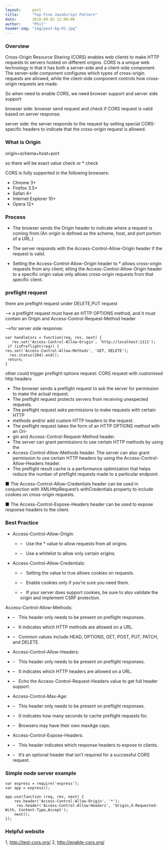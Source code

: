 ```yaml
---
layout:     post
title:      "Top Five JavaScript Pattern"
date:       2016-09-02 12:00:00
author:     "Phil"
header-img: "img/post-bg-01.jpg"
---
```


### Overview

Cross-Origin Resource Sharing (CORS) enables web clients to make HTTP requests to servers hosted on different origins. CORS is a unique web technology in that it has both a server-side and a client-side component. The server-side component configures which types of cross-origin requests are allowed, while the client-side component controls how cross-origin requests are made.

So when need to enable CORS, we need browser support and server side support

browser side: browser send request and check if CORS request is valid based on server response.

server side: the server responds to the request by setting special CORS-specific headers to indicate that the cross-origin request is allowed.

### What is Origin

origin=schema+host+port

so there will be exact value check or * check

CORS is fully supported in the following  browsers:
- Chrome 3+
- Firefox 3.5+
- Safari 4+
- Internet Explorer 10+
- Opera 12+


### Process

- The browser sends the Origin header to indicate where a request is coming from.(An origin is defined as the scheme, host, and port portion of a URL.)

- The server responds with the Access-Control-Allow-Origin header if the request is valid.

- Setting the Access-Control-Allow-Origin header to * allows cross-origin requests from any client; etting the Access-Control-Allow-Origin header to a specific origin value only allows cross-origin requests from that specific client.

### preflight request

there are preflight request under DELETE,PUT request

—> a preflight request must have an HTTP OPTIONS method, and it must contain an Origin and Access-Control-Request-Method header

—>for server side response:


    var handleCors = function(req, res, next) {
       res.set('Access-Control-Allow-Origin', 'http://localhost:1111');
     if (isPreflight(req)) {
    res.set('Access-Control-Allow-Methods', 'GET, DELETE');
      res.status(204).end();
     return;
    }

other could trigger preflight options request:  CORS request with customised http headers

- The browser sends a preflight request to ask the server for permission to make the actual request.
- The preflight request protects servers from receiving unexpected requests.
- The preflight request asks permissions to make requests with certain HTTP
- methods and/or add custom HTTP headers to the request.
- The preflight request takes the form of an HTTP OPTIONS method with an Ori-
- gin and Access-Control-Request-Method header.
- The server can grant permissions to use certain HTTP methods by using the
- Access-Control-Allow-Methods header. The server can also grant permission to use certain HTTP headers by using the Access-Control-Allow-Headers header.
- The preflight result cache is a performance optimization that helps reduce the number of preflight requests made to a particular endpoint.

■ The Access-Control-Allow-Credentials header can be used in conjunction with XMLHttpRequest’s withCredentials property to include cookies on cross-origin requests.

■ The Access-Control-Expose-Headers header can be used to expose response headers to the client.

### Best Practice

- Access-Control-Allow-Origin:

    - – &nbsp;&nbsp;Use the * value to allow requests from all origins.

    - – &nbsp;&nbsp;Use a whitelist to allow only certain origins.

- Access-Control-Allow-Credentials:

    - – &nbsp;&nbsp;Setting the value to true allows cookies on requests.

    - – &nbsp;&nbsp;Enable cookies only if you’re sure you need them.

    - – &nbsp;&nbsp;If your server does support cookies, be sure to also validate the origin and
implement CSRF protection.

Access-Control-Allow-Methods:

- – &nbsp;&nbsp;This header only needs to be present on preflight responses.

- – &nbsp;&nbsp;It indicates which HTTP methods are allowed on a URL.

- – &nbsp;&nbsp;Common values include HEAD, OPTIONS, GET, POST, PUT, PATCH, and DELETE.

- Access-Control-Allow-Headers:

- – &nbsp;&nbsp;This header only needs to be present on preflight responses.

- – &nbsp;&nbsp;It indicates which HTTP headers are allowed on a URL.

- – &nbsp;&nbsp;Echo the Access-Control-Request-Headers value to get full header support.

- Access-Control-Max-Age:

- – &nbsp;&nbsp;This header only needs to be present on preflight responses.

- – &nbsp;&nbsp;It indicates how many seconds to cache preflight requests for.

- – &nbsp;&nbsp;Browsers may have their own maxAge caps.

- Access-Control-Expose-Headers:

- – &nbsp;&nbsp;This header indicates which response headers to expose to clients.

- – &nbsp;&nbsp;It’s an optional header that isn’t required for a successful CORS request.

### Simple node server example

    var express = require('express');
    var app = express();

    app.use(function (req, res, next) {
        res.header('Access-Control-Allow-Origin', '*');
         res.header('Access-Control-Allow-Headers', 'Origin,X-Requested-With, Content-Type,Accept');
        next();
    });


### Helpful website

1, http://test-cors.org/
2, http://enable-cors.org/
